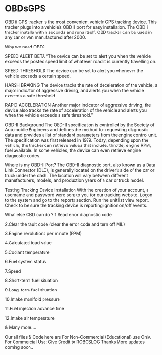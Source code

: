# OBDsGPS

OBD ii GPS tracker is the most convenient vehicle GPS tracking device. This tracker plugs into a vehicle’s OBD II port for easy installation. The OBD ii tracker installs within seconds and runs itself. OBD tracker can be used in any car or van manufactured after 2000.

Why we need OBD?

SPEED ALERT BETA
 “The device can be set to alert you when the vehicle exceeds the posted speed limit of whatever road it is currently travelling on.

SPEED THRESHOLD
 The device can be set to alert you whenever the vehicle exceeds a certain speed.

HARSH BRAKING
 The device tracks the rate of deceleration of the vehicle, a major indicator of aggressive driving, and alerts you when the vehicle exceeds a safe threshold.

RAPID ACCELERATION
Another major indicator of aggressive driving, the device also tracks the rate of acceleration of the vehicle and alerts you when the vehicle exceeds a safe threshold.”

 
 
 
OBD-II Background
The OBD-II specification is controlled by the Society of Automobile Engineers and defines the method for requesting diagnostic data and provides a list of standard parameters from the engine control unit. The specification was first released in 1979. Today, depending upon the vehicle, the tracker can retrieve values that include: throttle, engine RPM, fuel available. In some vehicles, the device can even retrieve engine diagnostic codes.

Where is my OBD-II Port?
The OBD-II diagnostic port, also known as a Data Link Connector (DLC), is generally located on the driver’s side of the car or truck under the dash. The location will vary between different manufacturers, models, and production years of a car or truck model. 

Testing Tracking Device Installation
With the creation of your account, a username and password were sent to you for our tracking website. Logon to the system and go to the reports section. Run the unit list view report. Check to be sure the tracking device is reporting ignition on/off events.

What else OBD can do ?
1.Read error diagnostic code

2.Clear the fault code (clear the error code and turn off MIL)

3.Engine revolutions per minute (RPM)

4.Calculated load value

5.Coolant temperature

6.Fuel system status

 



7.Speed

8.Short-term fuel situation

9.Long-term fuel situation

10.Intake manifold pressure

11.Fuel injection advance time

12.Intake air temperature

 

& Many more….

 
Our all files & Code here are For Non-Commercial (Educational) use Only, For Commercial Use: Give Credit to ROBOSLOG
Thanks
More updates coming soon..

